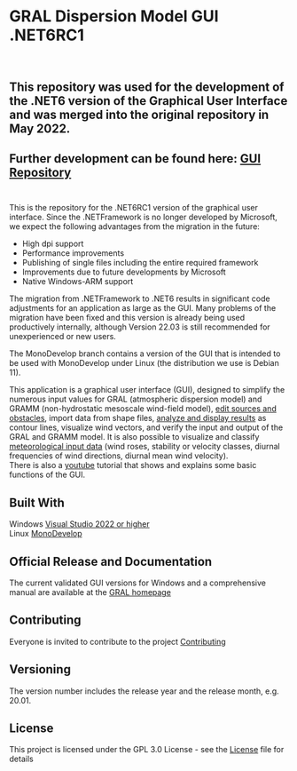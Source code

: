 # GRAL Dispersion Model GUI .NET6RC1<br><br>

## This repository was used for the development of the .NET6 version of the Graphical User Interface and was merged into the original repository in May 2022.

## Further development can be found here: [GUI Repository](https://github.com/GralDispersionModel/GUI)<br><br>


This is the repository for the .NET6RC1 version of the graphical user interface. Since the .NETFramework is no longer developed by Microsoft, we expect the following advantages from the migration in the future:
* High dpi support
* Performance improvements
* Publishing of single files including the entire required framework
* Improvements due to future developments by Microsoft
* Native Windows-ARM support<br>

The migration from .NETFramework to .NET6 results in significant code adjustments for an application as large as the GUI. Many problems of the migration have been fixed and this version is already being used productively internally, although Version 22.03 is still recommended for unexperienced or new users.<br>

The MonoDevelop branch contains a version of the GUI that is intended to be used with MonoDevelop under Linux (the distribution we use is Debian 11).<br>

This application is a graphical user interface (GUI), designed to simplify the numerous input values for GRAL (atmospheric dispersion model) and GRAMM (non-hydrostatic mesoscale wind-field model), [edit sources and obstacles](ReadMe/Items.md), import data from shape files, [analyze and display results](ReadMe/Maps.md) as contour lines, visualize wind vectors, and verify the input and output of the GRAL and GRAMM model. It is also possible to visualize and classify [meteorological input data](ReadMe/WindAnalysis.md) (wind roses, stability or velocity classes, diurnal frequencies of wind directions, diurnal mean wind velocity).<br>
There is also a [youtube](https://www.youtube.com/watch?v=vfEVl-j4P5s) tutorial that shows and explains some basic functions of the GUI.<br>

## Built With
Windows [Visual Studio 2022 or higher](https://visualstudio.microsoft.com/de/downloads/) <br>
Linux [MonoDevelop](https://www.monodevelop.com/)<br>

## Official Release and Documentation
The current validated GUI versions for Windows and a comprehensive manual are available at the [GRAL homepage](http://lampz.tugraz.at/~gral/)

## Contributing
Everyone is invited to contribute to the project [Contributing](Contributing.md)
 
## Versioning
The version number includes the release year and the release month, e.g. 20.01.

## License
This project is licensed under the GPL 3.0 License - see the [License](License.md) file for details
